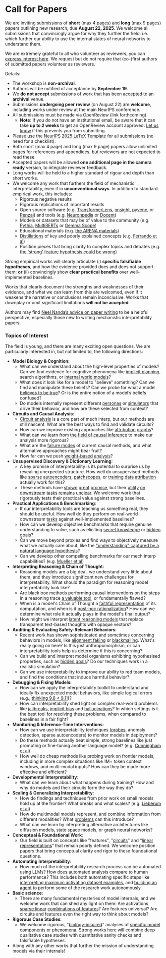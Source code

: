 # Call for Papers
We are inviting submissions of **short** (max 4 pages) and **long** (max 9 pages) papers outlining new research, due **August 22, 2025**. We welcome all submissions that convincingly argue for why they further the field: i.e. which further our ability to use the internal states of neural networks to understand them. 

We are extremely grateful to all who volunteer as reviewers, you can [express interest here](https://www.google.com/url?q=https://docs.google.com/forms/d/e/1FAIpQLSdiw1SJllzoTz_nqzDTzTOGb9DV3W_truQyh-WvYj_QGIi7Mg/viewform?usp%3Ddialog&sa=D&source=editors&ust=1752422796182929&usg=AOvVaw3_PS-xvmlvUmxFarTQRr5C). We request but do not require that (co-)first authors of submitted papers volunteer as reviewers. 

Details: 
* The workshop is **non-archival**.
* Authors will be notified of acceptance by **September 19**.
* We **do not accept** submissions of work that has been accepted to an **archival** venue.
* Submissions **undergoing peer review** (on August 22) are **welcome**, including works under review at the main NeurIPS conference.
* All submissions must be made via OpenReview (link forthcoming).
  * **Note**: If you do not have an institutional email, be aware that it can take **up to 2 weeks** to get an OpenReview account approved. [Let us know](mailto:neurips2025@mechinterpworkshop.com) if this prevents you from submitting.
* Please use the [NeurIPS 2025 LaTeX Template](https://www.google.com/url?q=https://media.neurips.cc/Conferences/NeurIPS2025/Styles.zip&sa=D&source=editors&ust=1752422796187010&usg=AOvVaw2FXxaypcwSPKklPVFmgfnl) for all submissions (no need for a checklist).
* Both short (max 4 page) and long (max 9 page) papers allow unlimited pages for references and appendices, but reviewers are not expected to read these.
* Accepted papers will be allowed **one additional page in the camera ready** version, to integrate reviewer feedback.
* Long works will be held to a higher standard of rigour and depth than short works.
* We welcome any work that furthers the field of mechanistic interpretability, even if in **unconventional ways**. In addition to standard empirical work, this includes:
  * Rigorous negative results
  * Rigorous replications of important results
  * Open source software (e.g. [TransformerLens](https://www.google.com/url?q=https://github.com/neelnanda-io/TransformerLens&sa=D&source=editors&ust=1752422796189923&usg=AOvVaw2ZJ7rRenqjVJBgedSG8yPQ), [nnsight](https://www.google.com/url?q=https://github.com/ndif-team/nnsight&sa=D&source=editors&ust=1752422796190183&usg=AOvVaw2TC7e9WFNduEqeHPQSpinr), [pyvene](https://www.google.com/url?q=https://github.com/stanfordnlp/pyvene/tree/main/pyvene/models/mlp&sa=D&source=editors&ust=1752422796190435&usg=AOvVaw2PMRaUN_51v0wVSZktRzqZ), or [Penzai](https://www.google.com/url?q=https://github.com/google-deepmind/penzai&sa=D&source=editors&ust=1752422796190694&usg=AOvVaw236mNox8Q0PHvymNOJnQsI)) and tools (e.g. [Neuronpedia](https://www.google.com/url?q=http://neuronpedia.org&sa=D&source=editors&ust=1752422796190978&usg=AOvVaw3Yb4f2WkI14MV7j0haodxC) or [Docent](https://www.google.com/url?q=https://transluce.org/introducing-docent&sa=D&source=editors&ust=1752422796191290&usg=AOvVaw26MrNvHg5noX6rwgd67XX0))
  * Models or datasets that may be of value to the community (e.g. [Pythia](https://www.google.com/url?q=https://arxiv.org/abs/2304.01373&sa=D&source=editors&ust=1752422796191815&usg=AOvVaw36gSbjKs74JP6kH4pXx1_9), [MultiBERTs](https://www.google.com/url?q=https://arxiv.org/abs/2106.16163&sa=D&source=editors&ust=1752422796192033&usg=AOvVaw1gtiNsnbgQ4u2VJIHeji1w) or [Gemma Scope](https://www.google.com/url?q=https://arxiv.org/abs/2408.05147&sa=D&source=editors&ust=1752422796192235&usg=AOvVaw253_NX63QCIDBcd5WRVvIW))
  * Educational materials (e.g. [the ARENA materials](https://www.google.com/url?q=https://arena3-chapter1-transformer-interp.streamlit.app/&sa=D&source=editors&ust=1752422796192599&usg=AOvVaw3pu9kf59i7AUU9G2fpfgOD))
  * [Distillations](https://www.google.com/url?q=https://distill.pub/2017/research-debt/&sa=D&source=editors&ust=1752422796192812&usg=AOvVaw07czZs5jzrxQm8piEDnfJv) of key and poorly explained concepts (e.g. [Ferrando et al](https://www.google.com/url?q=https://arxiv.org/abs/2405.00208&sa=D&source=editors&ust=1752422796193058&usg=AOvVaw3funMv8zKiPX79tivgtIuT))
  * Position pieces that bring clarity to complex topics and debates (e.g. [the ‘strong’ feature hypothesis could be wrong](https://www.google.com/url?q=https://www.alignmentforum.org/posts/tojtPCCRpKLSHBdpn/the-strong-feature-hypothesis-could-be-wrong&sa=D&source=editors&ust=1752422796193545&usg=AOvVaw3EZAGTh-PMUESZ7P5W9-Is))

Strong empirical works will clearly articulate (i) **specific falsifiable hypotheses**, and how the evidence provided does and does not support them; **or** (ii) convincingly show **clear practical benefits** over well-implemented baselines. 

Works that clearly document the strengths and weaknesses of their evidence, and what we can learn from this are welcomed, even if it weakens the narrative or conclusions remain inconclusive. Works that downplay or omit significant limitations **will not be accepted**. 

Authors may find [Neel Nanda’s advice on paper writing](https://www.google.com/url?q=https://www.alignmentforum.org/posts/eJGptPbbFPZGLpjsp/highly-opinionated-advice-on-how-to-write-ml-papers&sa=D&source=editors&ust=1752422796195691&usg=AOvVaw3y_ffWPS5ltBkpv2Kyc2O0) to be a helpful perspective, especially those new to writing mechanistic interpretability papers. 
### Topics of Interest
The field is young, and there are many exciting open questions. We are particularly interested in, but not limited to, the following directions: 
* **Model Biology & Cognition**:
  * What can we understand about the high-level properties of models? Can we find evidence for cognitive phenomena like [implicit planning](https://www.google.com/url?q=https://transformer-circuits.pub/2025/attribution-graphs/biology.html%23dives-poems&sa=D&source=editors&ust=1752422796197467&usg=AOvVaw0vQOiyDgM5hLa0pbEL3NRn), search algorithms, or [internal world models](https://www.google.com/url?q=https://arxiv.org/abs/2210.13382&sa=D&source=editors&ust=1752422796197754&usg=AOvVaw2fSAOtWKNYyOJGo5_0Keem)?
  * What does it look like for a model to "believe" something? Can we find and manipulate these beliefs? Can we probe for what a model [believes to be true](https://www.google.com/url?q=https://arxiv.org/abs/2310.06824&sa=D&source=editors&ust=1752422796198328&usg=AOvVaw0NpBz4ytPWexlLRyHlvslv)? Or is the entire notion of a model’s beliefs confused?
  * Do models internally represent different [personas](https://www.google.com/url?q=https://arxiv.org/abs/2406.12094&sa=D&source=editors&ust=1752422796198834&usg=AOvVaw2k0478HaPPzHEZQC4X4It2) or [simulators](https://www.google.com/url?q=https://www.nature.com/articles/s41586-023-06647-8&sa=D&source=editors&ust=1752422796198994&usg=AOvVaw34a2zq48usMZ2huVNzOKyi) that drive their behavior, and how are these selected from context?
* **Circuits and Causal Analysis**:
  * [Circuit analysis](https://www.google.com/url?q=https://distill.pub/2020/circuits/zoom-in/&sa=D&source=editors&ust=1752422796199478&usg=AOvVaw0O7FpczqUorsAe61utdC8c) is a core part of mech interp, but our methods are still nascent. What are the best ways to find and validate circuits?
  * How can we improve existing approaches like [attribution](https://www.google.com/url?q=https://arxiv.org/abs/2406.11944&sa=D&source=editors&ust=1752422796200122&usg=AOvVaw17ed3KodwMf1Ym3l1q1x2N) [graphs](https://www.google.com/url?q=https://transformer-circuits.pub/2025/attribution-graphs/methods.html&sa=D&source=editors&ust=1752422796200331&usg=AOvVaw1ZWszNRcL0-7XqZ6wNm6Xc)?
  * What can we learn from [the field of causal inference](https://www.google.com/url?q=https://arxiv.org/abs/2407.04690&sa=D&source=editors&ust=1752422796200585&usg=AOvVaw36sKPmV4tgHHYnTborPmKb) to make our analysis more rigorous?
  * What are the [failure modes](https://www.google.com/url?q=https://arxiv.org/abs/2307.15771&sa=D&source=editors&ust=1752422796200974&usg=AOvVaw3A28ws9ZQ4pn2ciVTKkjRX) of current causal methods, and what alternative approaches might bear fruit?
  * How far can we push [weight-based](https://www.google.com/url?q=https://arxiv.org/abs/2301.05217&sa=D&source=editors&ust=1752422796201472&usg=AOvVaw2auDMHpIveC3CdT3leNZjD) [analysis](https://www.google.com/url?q=https://arxiv.org/abs/2410.08417&sa=D&source=editors&ust=1752422796201681&usg=AOvVaw1gv4uCm6_mZTAy7ATjwijn)?
* **Unsupervised Discovery & Dictionary Learning**:
  * A key promise of interpretability is its potential to surprise us by revealing unexpected structure. How well do unsupervised methods like [sparse](https://www.google.com/url?q=https://arxiv.org/abs/2103.15949&sa=D&source=editors&ust=1752422796202648&usg=AOvVaw2yBFMVfx6AEJZRpF0k1a5V) [autoencoders](https://www.google.com/url?q=https://transformer-circuits.pub/2023/monosemantic-features&sa=D&source=editors&ust=1752422796202908&usg=AOvVaw3CGEAd9hyiDJwh0H9StobU), [patch](https://www.google.com/url?q=https://arxiv.org/abs/2401.06102&sa=D&source=editors&ust=1752422796203130&usg=AOvVaw10afOkSCBVxESf-UAUNvUG)[scopes](https://www.google.com/url?q=https://arxiv.org/abs/2403.10949v2&sa=D&source=editors&ust=1752422796203259&usg=AOvVaw0Y8aBFwbjX9pbBq4KZfvxt), or [training](https://www.google.com/url?q=https://proceedings.mlr.press/v70/koh17a?ref%3Dhttps://githubhelp.com&sa=D&source=editors&ust=1752422796203482&usg=AOvVaw1Nkz75Zie66aOj7At_n730) [data](https://www.google.com/url?q=https://arxiv.org/abs/2308.03296&sa=D&source=editors&ust=1752422796203641&usg=AOvVaw0s1yqUk6kKuuHhoR-0Hvyh) [attribution](https://www.google.com/url?q=https://arxiv.org/abs/2205.11482&sa=D&source=editors&ust=1752422796203796&usg=AOvVaw02BOZZ1RKwyDaBuzjAyulQ) actually work for this?
  * These methods have [shown](https://www.google.com/url?q=https://transformer-circuits.pub/2024/scaling-monosemanticity/index.html&sa=D&source=editors&ust=1752422796204254&usg=AOvVaw0FR0_IJfIMqq7kK7uygWJQ) [great](https://www.google.com/url?q=https://transformer-circuits.pub/2025/attribution-graphs/biology.html&sa=D&source=editors&ust=1752422796204414&usg=AOvVaw0Nw9r96duI4May6IKkFm05) [promise](https://www.google.com/url?q=https://arxiv.org/abs/2503.10965&sa=D&source=editors&ust=1752422796204554&usg=AOvVaw011TXMAUYlxFeyxw7t-EjX), but their [utility](https://www.google.com/url?q=https://arxiv.org/abs/2502.16681&sa=D&source=editors&ust=1752422796204762&usg=AOvVaw1_3g7qqMJLcLv5GWJJl6yi) [on](https://www.google.com/url?q=https://www.tilderesearch.com/blog/sieve&sa=D&source=editors&ust=1752422796204928&usg=AOvVaw2aE-t1cpMwj6Nb6TxFc_Aw) [downstream](https://www.google.com/url?q=https://arxiv.org/abs/2501.17148&sa=D&source=editors&ust=1752422796205047&usg=AOvVaw1wJHZET_Q_iba8I4CWDAo6) [tasks](https://www.google.com/url?q=https://transformer-circuits.pub/2024/features-as-classifiers/index.html&sa=D&source=editors&ust=1752422796205241&usg=AOvVaw0pq2OmKDtAy_dGwhYDzhwz) [remains](https://www.google.com/url?q=https://arxiv.org/abs/2502.04382&sa=D&source=editors&ust=1752422796205424&usg=AOvVaw0MnXug5pSb4L5uUuVpCs6r) [unclear](https://www.google.com/url?q=https://www.alignmentforum.org/posts/4uXCAJNuPKtKBsi28/negative-results-for-saes-on-downstream-tasks&sa=D&source=editors&ust=1752422796205609&usg=AOvVaw0ZZopXx9zvrylpMTO9BjfR). We welcome work that rigorously tests their practical value against strong baselines.
* **Practical Applications & Benchmarking**:
  * If our interpretability tools are teaching us something real, they should be useful. How well do they perform on real-world downstream [tasks](https://www.google.com/url?q=https://www.lesswrong.com/posts/wGRnzCFcowRCrpX4Y/downstream-applications-as-validation-of-interpretability&sa=D&source=editors&ust=1752422796206490&usg=AOvVaw1o_FMB2fStwvLDJLNe70PS) against well-implemented baselines?
  * How can we develop objective benchmarks that require genuine understanding to solve, such as eliciting [secret knowledge](https://www.google.com/url?q=https://arxiv.org/abs/2505.14352&sa=D&source=editors&ust=1752422796207142&usg=AOvVaw3zfrP5ZhHkZMbEvwF8nehk) or [hidden goals](https://www.google.com/url?q=https://arxiv.org/abs/2503.10965&sa=D&source=editors&ust=1752422796207300&usg=AOvVaw2eOhdkP8Pq1s6GFAVcdPos)?
  * Can we move beyond proxies and find ways to objectively measure what we actually care about, like the ["understanding" captured by a natural language hypothesis](https://www.google.com/url?q=https://arxiv.org/abs/2502.04382&sa=D&source=editors&ust=1752422796207751&usg=AOvVaw0WxlxKNn-HtkjbW_afjO5S)?
  * Can we develop other compelling benchmarks for our mech interp capabilities? (e.g. [Mueller et al](https://www.google.com/url?q=https://arxiv.org/abs/2504.13151&sa=D&source=editors&ust=1752422796208218&usg=AOvVaw1DOK_Lwd5O8lDYRT2xdqxs))
* **Interpreting Reasoning & Chain of Thought**:
  * Reasoning models are a big deal, we understand very little about them, and they introduce significant new challenges for interpretability. What should the paradigm for reasoning model interpretability look like?
  * Are black box methods performing causal interventions on the steps in a reasoning trace [a valuable tool](https://www.google.com/url?q=https://arxiv.org/abs/2506.19143&sa=D&source=editors&ust=1752422796209630&usg=AOvVaw3Eo-WhOH_kxOsDt1QzvLiJ), or fundamentally flawed?
  * When is a model's Chain of Thought a [faithful representation](https://www.google.com/url?q=https://arxiv.org/abs/2305.04388&sa=D&source=editors&ust=1752422796210105&usg=AOvVaw35VJvwPC4t0Nae6AXK59LX) of its computation, and when is it [post-hoc rationalization](https://www.google.com/url?q=https://arxiv.org/abs/2503.08679&sa=D&source=editors&ust=1752422796210483&usg=AOvVaw0LjszDr8Z9Fm-aep4o7wul)? How can we determine what role it actually plays in the model's final output?
  * How might we interpret [latent reasoning models](https://www.google.com/url?q=https://arxiv.org/abs/2412.06769&sa=D&source=editors&ust=1752422796211000&usg=AOvVaw3yjun8caVgUYdq0W0yVuUs) that replace transparent text-based thoughts with opaque vectors?
* **Auditing & Evaluating Safety-Relevant Behaviors**:
  * Recent work has shown sophisticated and sometimes concerning behaviors in models, like [alignment faking](https://www.google.com/url?q=https://arxiv.org/abs/2412.14093&sa=D&source=editors&ust=1752422796211931&usg=AOvVaw3pDBHV1v1bMnlhlYyQG_Mo) or [blackmailing](https://www.google.com/url?q=https://www.anthropic.com/research/agentic-misalignment&sa=D&source=editors&ust=1752422796212152&usg=AOvVaw0pa9ntGlbjpjprG6GksfzU). What's really going on here? Is this just anthropomorphism, or can interpretability tools help us determine if this is concerning?
  * Can we build and interpret model organisms exhibiting hypothesised properties, such as [hidden goals](https://www.google.com/url?q=https://arxiv.org/abs/2503.10965&sa=D&source=editors&ust=1752422796212831&usg=AOvVaw1BEtdu_J-BKp_fR1b1MzOk)? Do our techniques work in a realistic simulation?
  * Can we use interpretability to improve our ability to red team models, and find the conditions that induce harmful behavior?
* **Debugging & Fixing Models**:
  * How can we apply the interpretability toolkit to understand and ideally fix unexpected model behaviors, like simple logical errors (e.g., [thinking 9.8 < 9.11](https://www.google.com/url?q=https://transluce.org/observability-interface&sa=D&source=editors&ust=1752422796213853&usg=AOvVaw2yaVr5Ql5IsQ_vFCBs0rdk))?
  * How can interpretability shed light on complex real-world problems like [jailbreaks](https://www.google.com/url?q=https://transformer-circuits.pub/2025/attribution-graphs/biology.html%23dives-jailbreak&sa=D&source=editors&ust=1752422796214257&usg=AOvVaw1tq-bSI9JNw6_nEbd3_T0W), [implicit bias](https://www.google.com/url?q=https://arxiv.org/abs/2506.10922&sa=D&source=editors&ust=1752422796214421&usg=AOvVaw2_9GErOmzn3mOFOqZXhig6) and [hallucinations](https://www.google.com/url?q=https://arxiv.org/abs/2411.14257&sa=D&source=editors&ust=1752422796214605&usg=AOvVaw3APXqgKUDHqv_C5CHiXWcd)? In which settings is it the best tool for resolving these problems, when compared to baselines in a fair fight?
* **Monitoring & Inference-Time Interventions**:
  * How can we use interpretability techniques ([probes](https://www.google.com/url?q=https://arxiv.org/abs/2102.12452&sa=D&source=editors&ust=1752422796215355&usg=AOvVaw3u5CodpwnxLVAS0zAJtlhF), anomaly detection, sparse autoencoders) to monitor models in deployment?
  * Do these methods actually beat simple, strong baselines like just prompting or fine-tuning another language model? (e.g. [Cunningham et al](https://www.google.com/url?q=https://alignment.anthropic.com/2025/cheap-monitors/&sa=D&source=editors&ust=1752422796215828&usg=AOvVaw37jNUMHfGi6rGQmf_kAKwL))
  * How well do cheap methods like probing work on frontier models, including in more complex situations like 1M+ token context windows, and multi-modal inputs? How can they be made more effective and efficient?
* **Developmental Interpretability**:
  * What can we learn about what happens during training? How and why do models and their circuits form the way they do?
* **Scaling & Generalizing Interpretability**:
  * How do findings and techniques from prior work on small models hold up at the frontier? What breaks and what scales? (e.g. [Lieberum et al](https://www.google.com/url?q=https://arxiv.org/abs/2307.09458&sa=D&source=editors&ust=1752422796217826&usg=AOvVaw0726ARbKsieWCmBkaLtoad))
  * How do multimodal models represent, and combine information from different modalities? What [problems](https://www.google.com/url?q=https://openreview.net/pdf?id%3DVUhRdZp8ke&sa=D&source=editors&ust=1752422796218236&usg=AOvVaw3ecBfWV731ik_F7G_70awn) can this introduce?
  * What can we learn by interpreting alternative architectures like diffusion models, state space models, or graph neural networks?
* **Conceptual & Foundational Work**:
  * Our field is built on concepts like "features", "[circuits](https://www.google.com/url?q=https://distill.pub/2020/circuits/zoom-in/&sa=D&source=editors&ust=1752422796219019&usg=AOvVaw127j15k8siAGSjlrrVI0Wo)" and “[linear representations](https://www.google.com/url?q=https://transformer-circuits.pub/2024/july-update/index.html%23linear-representations&sa=D&source=editors&ust=1752422796219272&usg=AOvVaw12Nv25QdQMilHpemSjvV2x)” that remain poorly defined. We welcome position papers that bring conceptual clarity and rigor to these foundational questions.
* **Automating Interpretability**:
  * How much of the interpretability research process can be automated using LLMs? How does automated analysis compare to human performance? This includes both automating specific steps like [interpreting maximum activating dataset examples](https://www.google.com/url?q=https://openaipublic.blob.core.windows.net/neuron-explainer/paper/index.html&sa=D&source=editors&ust=1752422796220255&usg=AOvVaw0QNgL-ZCvvV5iEzrOqgum6), and [building an agent](https://www.google.com/url?q=https://arxiv.org/abs/2404.14394&sa=D&source=editors&ust=1752422796220423&usg=AOvVaw0AeXaXrEej3dfYKyyEt40H) to perform some of the research work autonomously
* **Basic science**:
  * There are many fundamental mysteries of model internals, and we welcome work that can shed any light on them: Are activations [sparse linear](https://www.google.com/url?q=https://arxiv.org/abs/1601.03764&sa=D&source=editors&ust=1752422796221312&usg=AOvVaw0VPsgRjcXrjOg4vmagLMtq) [combinations of features](https://www.google.com/url?q=https://transformer-circuits.pub/2022/toy_model/index.html&sa=D&source=editors&ust=1752422796221506&usg=AOvVaw173cN_8CycReaB74xPZ1Hz)? Are features universal? Are circuits and features even the right way to think about models?
* **Rigorous Case Studies**:
  * We welcome rigorous, "[biology-inspired](https://www.google.com/url?q=https://distill.pub/2020/circuits/curve-circuits/&sa=D&source=editors&ust=1752422796222067&usg=AOvVaw0RHa9z0i-AL8m3dGo6IeS1)" analyses of [specific model](https://www.google.com/url?q=https://arxiv.org/abs/2310.04625&sa=D&source=editors&ust=1752422796222303&usg=AOvVaw3_zyPFgjujaoZzADKoKjCB) [components](https://www.google.com/url?q=https://transformer-circuits.pub/2024/scaling-monosemanticity/index.html&sa=D&source=editors&ust=1752422796222496&usg=AOvVaw2a4vVdK0_T04o0H1fHmPOZ) [or](https://www.google.com/url?q=https://arxiv.org/abs/2305.01610&sa=D&source=editors&ust=1752422796222631&usg=AOvVaw2gudYAVu92Wqhh1tmlvhe_) [phenomena](https://www.google.com/url?q=https://arxiv.org/abs/2306.09346&sa=D&source=editors&ust=1752422796222737&usg=AOvVaw1ZqPdcdHZaYxdLo1iDwOfu). Strong works here will combine deep qualitative case studies with quantitative sanity checks and falsifiable hypotheses.
* Along with any other works that further the mission of understanding models via their internals!